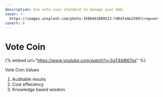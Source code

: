 ```yaml
---
description: Use vote coin standard to manage your DAO.
cover: >-
  https://images.unsplash.com/photo-1596461009523-7d647a4e2399?crop=entropy&cs=srgb&fm=jpg&ixid=MnwxOTcwMjR8MHwxfHNlYXJjaHwzfHx3aXNkb218ZW58MHx8fHwxNjM4NDc2MTY3&ixlib=rb-1.2.1&q=85
coverY: 0
---
```


# Vote Coin

{% embed url="https://www.youtube.com/watch?v=SgT4ibB67qs" %}

Vote Coin Values

1. Auditable results
2. Cost effeciency
3. Knowledge based wisdom
